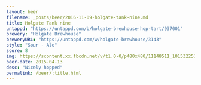 ```yaml
---
layout: beer
filename: _posts/beer/2016-11-09-holgate-tank-nine.md
title: Holgate Tank nine
untappd: "https://untappd.com/b/holgate-brewhouse-hop-tart/937001"
brewery: "Holgate Brewhouse"
breweryURL: "https://untappd.com/w/holgate-brewhouse/3143"
style: "Sour - Ale"
score: 8
img: https://scontent.xx.fbcdn.net/v/t1.0-0/p480x480/11148511_10153225354708745_902540998621637913_n.jpg?oh=639871c5e76367594a4f4d9d0ca99275&oe=59063C6B
beer-date: 2015-04-13
desc: "Nicely hopped"
permalink: /beer/:title.html
---
```

